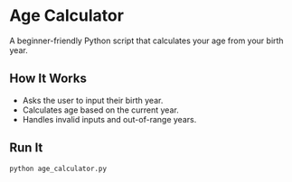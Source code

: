 # Age Calculator

A beginner-friendly Python script that calculates your age from your birth year.

## How It Works

- Asks the user to input their birth year.
- Calculates age based on the current year.
- Handles invalid inputs and out-of-range years.

## Run It

```bash
python age_calculator.py
